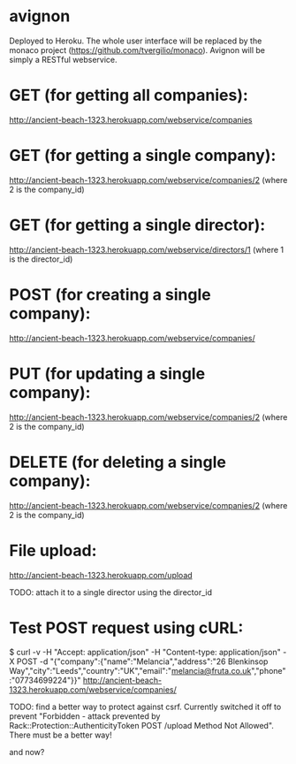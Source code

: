 avignon
=======

Deployed to Heroku. The whole user interface will be replaced by the monaco project (https://github.com/tvergilio/monaco).
Avignon will be simply a RESTful webservice.

GET (for getting all companies):
==========================
http://ancient-beach-1323.herokuapp.com/webservice/companies

GET (for getting a single company):
=======================
http://ancient-beach-1323.herokuapp.com/webservice/companies/2
(where 2 is the company_id)

GET (for getting a single director):
==========================
http://ancient-beach-1323.herokuapp.com/webservice/directors/1
(where 1 is the director_id)

POST (for creating a single company):
=======================
http://ancient-beach-1323.herokuapp.com/webservice/companies/

PUT (for updating a single company):
=======================
http://ancient-beach-1323.herokuapp.com/webservice/companies/2
(where 2 is the company_id)

DELETE (for deleting a single company):
=======================
http://ancient-beach-1323.herokuapp.com/webservice/companies/2
(where 2 is the company_id)

File upload:
=================
http://ancient-beach-1323.herokuapp.com/upload

TODO: attach it to a single director using the director_id


Test POST request using cURL:
=============================
$ curl -v -H "Accept: application/json" -H "Content-type: application/json" -X POST -d "{\"company\":{\"name\":\"Melancia\",\"address\":\"26 Blenkinsop Way\",\"city\":\"Leeds\",\"country\":\"UK\",\"email\":\"melancia@fruta.co.uk\",\"phone\":\"07734699224\"}}" http://ancient-beach-1323.herokuapp.com/webservice/companies/

TODO: find a better way to protect against csrf. Currently switched it off to prevent "Forbidden - attack prevented by Rack::Protection::AuthenticityToken POST /upload Method Not Allowed". There must be a better way!


and now?


